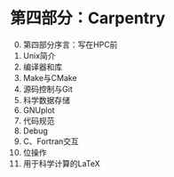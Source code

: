 # 第四部分：Carpentry
0. 第四部分序言：写在HPC前
1. Unix简介
2. 编译器和库
3. Make与CMake
4. 源码控制与Git
5. 科学数据存储
6. GNUplot
7. 代码规范
8. Debug
9. C、Fortran交互
10. 位操作
11. 用于科学计算的LaTeX
